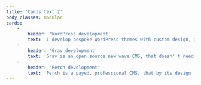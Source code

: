 ```yaml
---
title: 'Cards text 2'
body_classes: modular
cards:
    -
        header: 'WordPress development'
        text: 'I develop bespoke WordPress themes with custom design, and fully unique front-end. My WP builds provide the cleanest possible admin, ACF Pro being the only plugin dependency, which I use to make the editing experience even more streamlined.'
    -
        header: 'Grav development'
        text: 'Grav is an open source new wave CMS, that doesn''t need a database to work. I offer Grav for experimental, or small projects, where its technical simplicity shines, and complex CMS features are less needed. Grav is my current choice for my own projects.'
    -
        header: 'Perch development'
        text: 'Perch is a payed, professional CMS, that by its design fits very well into custom web development workflows. Perch is built for developers, who develop bespoke admin experiences for their clients. Perch is my default offering for most projects.'
---
```


